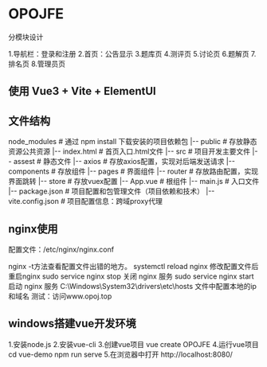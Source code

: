 # OPOJFE

分模块设计

1.导航栏：登录和注册
2.首页：公告显示
3.题库页
4.测评页
5.讨论页
6.题解页
7.排名页
8.管理员页

## 使用 Vue3 + Vite + ElementUI

## 文件结构

node_modules              # 通过 npm install 下载安装的项目依赖包
|-- public                # 存放静态资源公共资源
 |-- index.html           # 首页入口.html文件
|-- src                   # 项目开发主要文件
    |-- assest            # 静态文件
    |-- axios             # 存放axios配置，实现对后端发送请求
    |-- components        # 存放组件
    |-- pages             # 界面组件
    |-- router            # 存放路由配置，实现界面跳转
    |-- store             # 存放vuex配置
    |-- App.vue           # 根组件
    |-- main.js           # 入口文件
    |-- package.json      # 项目配置和包管理文件（项目依赖和技术）
    |-- vite.config.json  # 项目配置信息：跨域proxy代理

## nginx使用

配置文件：/etc/nginx/nginx.conf

nginx -t方法查看配置文件出错的地方。
systemctl reload nginx 修改配置文件后重启nginx
sudo service nginx stop 关闭 nginx 服务
sudo service nginx start 启动 nginx 服务
C:\Windows\System32\drivers\etc\hosts 文件中配置本地的ip和域名
测试：访问www.opoj.top

## windows搭建vue开发环境
1.安装node.js
2.安装vue-cli
3.创建vue项目 vue create OPOJFE
4.运行vue项目 cd vue-demo
             npm run serve
5.在浏览器中打开 http://localhost:8080/ 















    

    

    

    

    

    

    

    

    

    

    

    

    

    

    